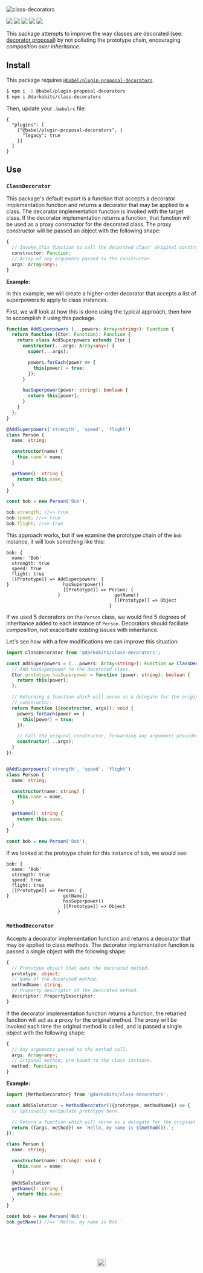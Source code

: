 ![class-decorators](https://user-images.githubusercontent.com/441546/40983641-ed637eda-6894-11e8-820d-ba572508fc20.png)

[![][npm-img]][npm-url] [![][travis-img]][travis-url] [![][codacy-img]][codacy-url] [![][cc-img]][cc-url] [![][xo-img]][xo-url]

This package attempts to improve the way classes are decorated (see: [decorator proposal](https://ponyfoo.com/articles/javascript-decorators-proposal)) by not polluting the prototype chain, encouraging _composition over inheritance_.

## Install

This package requires [`@babel/plugin-proposal-decorators`](https://new.babeljs.io/docs/en/next/babel-plugin-proposal-decorators.html).

```bash
$ npm i -D @babel/plugin-proposal-decorators
$ npm i @darkobits/class-decorators
```

Then, update your `.babelrc` file:

```
{
  "plugins": [
    ["@babel/plugin-proposal-decorators", {
      "legacy": true
    }]
  ]
}
```

## Use

### `ClassDecorator`

This package's default export is a function that accepts a decorator implementation function and returns a decorator that may be applied to a class. The decorator implementation function is invoked with the target class. If the decorator implementation returns
a function, that function will be used as a proxy constructor for the decorated class. The proxy constructor will be passed an object with the following shape:

```ts
{
  // Invoke this function to call the decorated class' original constructor.
  constructor: Function;
  // Array of any arguments passed to the constructor.
  args: Array<any>;
}
```

**Example:**

In this example, we will create a higher-order decorator that accepts a list of superpowers to apply to class instances.

First, we will look at how this is done using the typical approach, then how to accomplish it using this package.

```ts
function AddSuperpowers (...powers: Array<string>): Function {
  return function (Ctor: Function): Function {
    return class AddSuperpowers extends Ctor {
      constructor(...args: Array<any>) {
        super(...args);

        powers.forEach(power => {
          this[power] = true;
        });
      }

      hasSuperpower(power: string): boolean {
        return this[power];
      }
    }
  };
}

@AddSuperpowers('strength', 'speed', 'flight')
class Person {
  name: string;

  constructor(name) {
    this.name = name;
  }

  getName(): string {
    return this.name;
  }
}

const bob = new Person('Bob');

bob.strength; //=> true
bob.speed; //=> true
bob.flight; //=> true
```

This approach works, but if we examine the prototype chain of the `bob` instance, it will look something like this:

```
bob: {
  name: 'Bob'
  strength: true
  speed: true
  flight: true
  [[Prototype]] => AddSuperpowers: {
}                    hasSuperpower()
                     [[Prototype]] => Person: {
                   }                    getName()
                                        [[Prototype]] => Object
                                      }
```

If we used 5 decorators on the `Person` class, we would find 5 degrees of inheritance added to each instance of `Person`. Decorators should faciliate _composition_, not exacerbate existing issues with inheritance.

Let's see how with a few modifications we can improve this situation:

```ts
import ClassDecorator from '@darkobits/class-decorators';

const AddSuperpowers = (...powers: Array<string>): Function => ClassDecorator(Ctor => {
  // Add hasSuperpower to the decorated class.
  Ctor.prototype.hasSuperpower = function (power: string): boolean {
    return this[power];
  };

  // Returning a function which will serve as a delegate for the original
  // constructor.
  return function ({constructor, args}): void {
    powers.forEach(power => {
      this[power] = true;
    });

    // Call the original constructor, forwarding any arguments provided.
    constructor(...args);
  }
});


@AddSuperpowers('strength', 'speed', 'flight')
class Person {
  name: string;

  constructor(name: string) {
    this.name = name;
  }

  getName(): string {
    return this.name;
  }
}

const bob = new Person('Bob');
```

If we looked at the protoype chain for this instance of `bob`, we would see:

```
bob: {
  name: 'Bob'
  strength: true
  speed: true
  flight: true
  [[Prototype]] => Person: {
}                    getName()
                     hasSuperpower()
                     [[Prototype]] => Object
                   }
```

### `MethodDecorator`

Accepts a decorator implementation function and returns a decorator that may be applied to class methods. The decorator implementation function is passed a single object with the following shape:

```ts
{
  // Prototype object that owns the decorated method.
  prototype: object;
  // Name of the decorated method.
  methodName: string;
  // Property descriptor of the decorated method.
  descriptor: PropertyDescriptor;
}
```

If the decorator implementation function returns a function, the returned function will act as a proxy for the original method. The proxy will be invoked each time the original method is called, and is passed a single object with the following shape:

```ts
{
  // Any arguments passed to the method call.
  args: Array<any>;
  // Original method, pre-bound to the class instance.
  method: Function;
}
```

**Example:**

```ts
import {MethodDecorator} from '@darkobits/class-decorators';

const AddSalutation = MethodDecorator(({prototype, methodName}) => {
  // Optionally manipulate prototype here.

  // Return a function which will serve as a delegate for the original method.
  return ({args, method}) => `Hello, my name is ${method()}.`;
});

class Person {
  name: string;

  constructor(name: string): void {
    this.name = name;
  }

  @AddSalutation
  getName(): string {
    return this.name;
  }
}

const bob = new Person('Bob');
bob.getName() //=> 'Hello, my name is Bob.'
```

## &nbsp;
<p align="center">
  <br>
  <img width="22" height="22" src="https://cloud.githubusercontent.com/assets/441546/25318539/db2f4cf2-2845-11e7-8e10-ef97d91cd538.png">
</p>

[travis-img]: https://img.shields.io/travis/darkobits/class-decorators.svg?style=flat-square
[travis-url]: https://travis-ci.org/darkobits/class-decorators

[npm-img]: https://img.shields.io/npm/v/@darkobits/class-decorators.svg?style=flat-square
[npm-url]: https://www.npmjs.com/package/@darkobits/class-decorators

[codacy-img]: https://img.shields.io/codacy/coverage/bd23f052d0ec42b0ada5e46b006e6511.svg?style=flat-square
[codacy-url]: https://www.codacy.com/app/darkobits/class-decorators

[xo-img]: https://img.shields.io/badge/code_style-XO-e271a5.svg?style=flat-square
[xo-url]: https://github.com/sindresorhus/xo

[cc-img]: https://img.shields.io/badge/Conventional%20Commits-1.0.0-yellow.svg?style=flat-square
[cc-url]: https://conventionalcommits.org/
